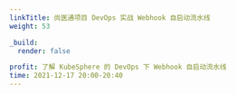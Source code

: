 ```yaml
---
linkTitle: 尚医通项目 DevOps 实战 Webhook 自启动流水线
weight: 53

_build:
  render: false

profit: 了解 KubeSphere 的 DevOps 下 Webhook 自启动流水线
time: 2021-12-17 20:00-20:40
---
```

